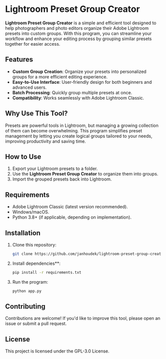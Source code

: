 # Lightroom Preset Group Creator

**Lightroom Preset Group Creator** is a simple and efficient tool designed to help photographers and photo editors organize their Adobe Lightroom presets into custom groups. With this program, you can streamline your workflow and enhance your editing process by grouping similar presets together for easier access.

## Features
- **Custom Group Creation**: Organize your presets into personalized groups for a more efficient editing experience.  
- **Easy-to-Use Interface**: User-friendly design for both beginners and advanced users.  
- **Batch Processing**: Quickly group multiple presets at once.  
- **Compatibility**: Works seamlessly with Adobe Lightroom Classic.  

## Why Use This Tool?
Presets are powerful tools in Lightroom, but managing a growing collection of them can become overwhelming. This program simplifies preset management by letting you create logical groups tailored to your needs, improving productivity and saving time.

## How to Use
1. Export your Lightroom presets to a folder.  
2. Use the **Lightroom Preset Group Creator** to organize them into groups.  
3. Import the grouped presets back into Lightroom.  

## Requirements
- Adobe Lightroom Classic (latest version recommended).  
- Windows/macOS.  
- Python 3.8+ (if applicable, depending on implementation).  

## Installation
1. Clone this repository:  
   ```bash
   git clone https://github.com/janhoudek/lightroom-preset-group-creator.git
   
3. Install dependencies**:  
   ```bash
   pip install -r requirements.txt
   
5. Run the program:
   ```bash
   python app.py
   
## Contributing
Contributions are welcome! If you'd like to improve this tool, please open an issue or submit a pull request.

## License
This project is licensed under the GPL-3.0 License.
